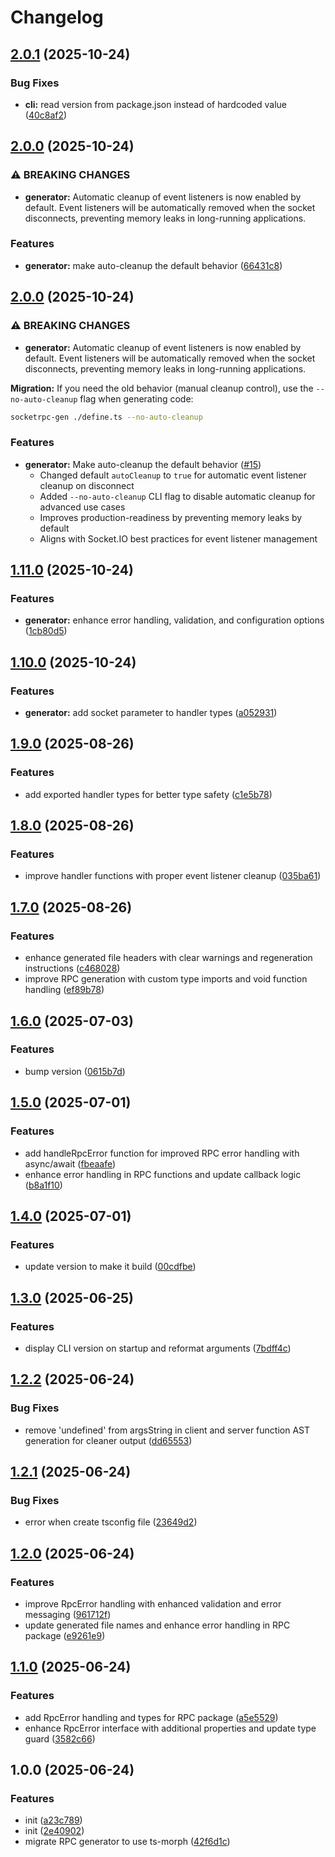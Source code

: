 # Changelog

## [2.0.1](https://github.com/nguyenvanduocit/socketrpc-gen/compare/v2.0.0...v2.0.1) (2025-10-24)


### Bug Fixes

* **cli:** read version from package.json instead of hardcoded value ([40c8af2](https://github.com/nguyenvanduocit/socketrpc-gen/commit/40c8af2f0e4b5fc9bce0b30c7aa2559a2550b6ca))

## [2.0.0](https://github.com/nguyenvanduocit/socketrpc-gen/compare/v1.11.0...v2.0.0) (2025-10-24)


### ⚠ BREAKING CHANGES

* **generator:** Automatic cleanup of event listeners is now enabled by default. Event listeners will be automatically removed when the socket disconnects, preventing memory leaks in long-running applications.

### Features

* **generator:** make auto-cleanup the default behavior ([66431c8](https://github.com/nguyenvanduocit/socketrpc-gen/commit/66431c8c1d6e4d9daae7234cc3f372b57966d2dd))

## [2.0.0](https://github.com/nguyenvanduocit/socketrpc-gen/compare/v1.11.0...v2.0.0) (2025-10-24)


### ⚠ BREAKING CHANGES

* **generator:** Automatic cleanup of event listeners is now enabled by default. Event listeners will be automatically removed when the socket disconnects, preventing memory leaks in long-running applications.

**Migration:** If you need the old behavior (manual cleanup control), use the `--no-auto-cleanup` flag when generating code:
```bash
socketrpc-gen ./define.ts --no-auto-cleanup
```

### Features

* **generator:** Make auto-cleanup the default behavior ([#15](https://github.com/nguyenvanduocit/socketrpc-gen/issues/15))
  - Changed default `autoCleanup` to `true` for automatic event listener cleanup on disconnect
  - Added `--no-auto-cleanup` CLI flag to disable automatic cleanup for advanced use cases
  - Improves production-readiness by preventing memory leaks by default
  - Aligns with Socket.IO best practices for event listener management

## [1.11.0](https://github.com/nguyenvanduocit/socketrpc-gen/compare/v1.10.0...v1.11.0) (2025-10-24)


### Features

* **generator:** enhance error handling, validation, and configuration options ([1cb80d5](https://github.com/nguyenvanduocit/socketrpc-gen/commit/1cb80d5733d706cf6cfa7a3818b22566e75d4a5a))

## [1.10.0](https://github.com/nguyenvanduocit/socketrpc-gen/compare/v1.9.0...v1.10.0) (2025-10-24)


### Features

* **generator:** add socket parameter to handler types ([a052931](https://github.com/nguyenvanduocit/socketrpc-gen/commit/a052931375f7e347975967b8b0f3ae31443138ae))

## [1.9.0](https://github.com/nguyenvanduocit/socketrpc-gen/compare/v1.8.0...v1.9.0) (2025-08-26)


### Features

* add exported handler types for better type safety ([c1e5b78](https://github.com/nguyenvanduocit/socketrpc-gen/commit/c1e5b7866adad1a0796abe2460e0a5f3227c7e17))

## [1.8.0](https://github.com/nguyenvanduocit/socketrpc-gen/compare/v1.7.0...v1.8.0) (2025-08-26)


### Features

* improve handler functions with proper event listener cleanup ([035ba61](https://github.com/nguyenvanduocit/socketrpc-gen/commit/035ba614cbbf6cf8ace7c5e509ee4f0cce1c62a3))

## [1.7.0](https://github.com/nguyenvanduocit/socketrpc-gen/compare/v1.6.0...v1.7.0) (2025-08-26)


### Features

* enhance generated file headers with clear warnings and regeneration instructions ([c468028](https://github.com/nguyenvanduocit/socketrpc-gen/commit/c4680286ca937a9004d55d7267800dcf0675a38e))
* improve RPC generation with custom type imports and void function handling ([ef89b78](https://github.com/nguyenvanduocit/socketrpc-gen/commit/ef89b78f4819d68fdc4299249fc205992ed9a5fa))

## [1.6.0](https://github.com/nguyenvanduocit/socketrpc-gen/compare/v1.5.0...v1.6.0) (2025-07-03)


### Features

* bump version ([0615b7d](https://github.com/nguyenvanduocit/socketrpc-gen/commit/0615b7d35469a5c532460f0f5a17b64ea33c91c9))

## [1.5.0](https://github.com/nguyenvanduocit/socketrpc-gen/compare/v1.4.0...v1.5.0) (2025-07-01)


### Features

* add handleRpcError function for improved RPC error handling with async/await ([fbeaafe](https://github.com/nguyenvanduocit/socketrpc-gen/commit/fbeaafe945763aa4434d4ac3e6012e818cd26c43))
* enhance error handling in RPC functions and update callback logic ([b8a1f10](https://github.com/nguyenvanduocit/socketrpc-gen/commit/b8a1f10b3f19e368f3ddaa6edd9f8c61ff4e8638))

## [1.4.0](https://github.com/nguyenvanduocit/socketrpc-gen/compare/v1.3.0...v1.4.0) (2025-07-01)


### Features

* update version to make it build ([00cdfbe](https://github.com/nguyenvanduocit/socketrpc-gen/commit/00cdfbe1820843d4d5ba5145af20e2da0d6dade0))

## [1.3.0](https://github.com/nguyenvanduocit/socketrpc-gen/compare/v1.2.2...v1.3.0) (2025-06-25)


### Features

* display CLI version on startup and reformat arguments ([7bdff4c](https://github.com/nguyenvanduocit/socketrpc-gen/commit/7bdff4c656c329e86a262abc9651b67fe3693b63))

## [1.2.2](https://github.com/nguyenvanduocit/socketrpc-gen/compare/v1.2.1...v1.2.2) (2025-06-24)


### Bug Fixes

* remove 'undefined' from argsString in client and server function AST generation for cleaner output ([dd65553](https://github.com/nguyenvanduocit/socketrpc-gen/commit/dd65553fe1e65b2e549f2227c31a34208f3c465c))

## [1.2.1](https://github.com/nguyenvanduocit/socketrpc-gen/compare/v1.2.0...v1.2.1) (2025-06-24)


### Bug Fixes

* error when create tsconfig file ([23649d2](https://github.com/nguyenvanduocit/socketrpc-gen/commit/23649d2460bd825cd5065bd82e15d93b24f14211))

## [1.2.0](https://github.com/nguyenvanduocit/socket-rpc-template/compare/v1.1.0...v1.2.0) (2025-06-24)


### Features

* improve RpcError handling with enhanced validation and error messaging ([961712f](https://github.com/nguyenvanduocit/socket-rpc-template/commit/961712f21bffa8097ed1f67576b07e402a03a00c))
* update generated file names and enhance error handling in RPC package ([e9261e9](https://github.com/nguyenvanduocit/socket-rpc-template/commit/e9261e938d443aee4d49944670c82af9f2adddd6))

## [1.1.0](https://github.com/nguyenvanduocit/socket-rpc-template/compare/v1.0.0...v1.1.0) (2025-06-24)


### Features

* add RpcError handling and types for RPC package ([a5e5529](https://github.com/nguyenvanduocit/socket-rpc-template/commit/a5e5529fc11a1574f7d9558c6d92dd94da3b5cb1))
* enhance RpcError interface with additional properties and update type guard ([3582c66](https://github.com/nguyenvanduocit/socket-rpc-template/commit/3582c66749ba223686ec5dbecd5c12113641cc6e))

## 1.0.0 (2025-06-24)


### Features

* init ([a23c789](https://github.com/nguyenvanduocit/socket-rpc-template/commit/a23c789ea016fa9294b92a3fe5a68d3723dd8abb))
* init ([2e40902](https://github.com/nguyenvanduocit/socket-rpc-template/commit/2e40902a044f807545aea69c55c0535eba695f9a))
* migrate RPC generator to use ts-morph ([42f6d1c](https://github.com/nguyenvanduocit/socket-rpc-template/commit/42f6d1ca187bf6809924e0f393385eec3185931e))
